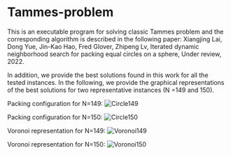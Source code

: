 # Tammes-problem
This is an executable program for solving classic Tammes problem and the corresponding algorithm is described in the following paper:
Xiangjing Lai, Dong Yue, Jin-Kao Hao, Fred Glover, Zhipeng Lv, Iterated dynamic neighborhood search for packing equal circles on a sphere, Under review, 2022. 

In addition, we provide the best solutions found in this work for all the tested instances. In the following, we provide the graphical representations of the best solutions for two representative instances (N =149 and 150). 

Packing configuration for N=149: 
![Circle149](https://user-images.githubusercontent.com/89499042/192085750-0d739c48-a12f-4704-bba7-42272f05ef02.gif)

Packing configuration for N=150:
![Circle150](https://user-images.githubusercontent.com/89499042/192085753-a55a3b46-e0a0-46a0-b10c-a70d310401c6.gif)

Voronoi representation for N=149:
![Voronoi149](https://user-images.githubusercontent.com/89499042/192085758-20916558-d7a4-4969-9601-2687d2efcb40.gif)

Voronoi representation for N=150: 
![Voronoi150](https://user-images.githubusercontent.com/89499042/192085760-90ce7ebd-0ba5-4f6a-baaf-6a50770a650d.gif)
